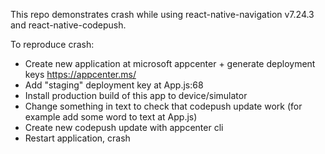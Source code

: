 This repo demonstrates crash while using react-native-navigation v7.24.3 and react-native-codepush. 

To reproduce crash:
- Create new application at microsoft appcenter + generate deployment keys https://appcenter.ms/
- Add "staging" deployment key at App.js:68
- Install production build of this app to device/simulator
- Change something in text to check that codepush update work (for example add some word to text at App.js)
- Create new codepush update with appcenter cli
- Restart application, crash

